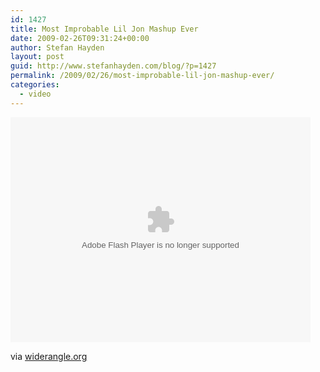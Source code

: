 ```yaml
---
id: 1427
title: Most Improbable Lil Jon Mashup Ever
date: 2009-02-26T09:31:24+00:00
author: Stefan Hayden
layout: post
guid: http://www.stefanhayden.com/blog/?p=1427
permalink: /2009/02/26/most-improbable-lil-jon-mashup-ever/
categories:
  - video
---
```

<object type="application/x-shockwave-flash" data="http://www.collegehumor.com/moogaloop/moogaloop.swf?clip_id=1892014&fullscreen=1" width="480" height="360" ><param name="allowfullscreen" value="true"/><param name="wmode" value="transparent"/><param name="AllowScriptAccess" value="true"/><param name="movie" quality="best" value="http://www.collegehumor.com/moogaloop/moogaloop.swf?clip_id=1892014&fullscreen=1"/><embed src="http://www.collegehumor.com/moogaloop/moogaloop.swf?clip_id=1892014&fullscreen=1" type="application/x-shockwave-flash" wmode="transparent"  width="480" height="360"  allowScriptAccess="always"></embed></object>

via <a href="http://widerangle.tumblr.com/post/81639616">widerangle.org</a>